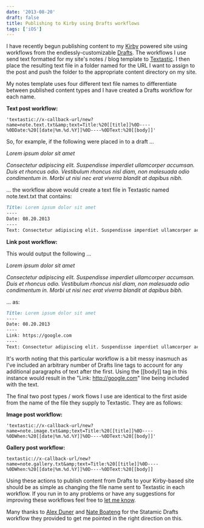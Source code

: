 ```yaml
---
date: '2013-08-20'
draft: false
title: Publishing to Kirby using Drafts workflows
tags: ['iOS']
---
```


I have recently begun publishing content to my [Kirby](http://getkirby.com) powered site using workflows from the endlessly-customizable [Drafts](http://agiletortoise.com/).<!-- excerpt --> The workflows I use send text formatted for my site's notes / blog template to [Textastic](http://www.textasticapp.com/). I then place the resulting text file in a folder named for the URL I want to assign to the post and push the folder to the appropriate content directory on my site.

My notes template uses four different text file names to differentiate between published content types and I have created a Drafts workflow for each name.

**Text post workflow:**

```text
'textastic://x-callback-url/new?name=note.text.txt&amp;text=Title:%20[[title]]%0D----%0DDate:%20[[date|%m.%d.%Y]]%0D----%0DText:%20[[body]]'
```

So, for example, if the following were placed in to a draft ...

_Lorem ipsum dolor sit amet_

_Consectetur adipiscing elit. Suspendisse imperdiet ullamcorper accumsan. Duis et rhoncus odio. Vestibulum rhoncus nisl diam, non malesuada odio condimentum in. Morbi ut nisi nec erat viverra blandit at dapibus nibh._

... the workflow above would create a text file in Textastic named note.text.txt that contains:

```markdown
Title: Lorem ipsum dolor sit amet
----
Date: 08.20.2013
----
Text: Consectetur adipiscing elit. Suspendisse imperdiet ullamcorper accumsan. Duis et rhoncus odio. Vestibulum rhoncus nisl diam, non malesuada odio condimentum in. Morbi ut nisi nec erat viverra blandit at dapibus nibh.
```

**Link post workflow:**

This would output the following ...

_Lorem ipsum dolor sit amet_

_Consectetur adipiscing elit. Suspendisse imperdiet ullamcorper accumsan. Duis et rhoncus odio. Vestibulum rhoncus nisl diam, non malesuada odio condimentum in. Morbi ut nisi nec erat viverra blandit at dapibus bibh._

... as:

```markdown
Title: Lorem ipsum dolor sit amet
----
Date: 08.20.2013
----
Link: https://google.com
----
Text: Consectetur adipiscing elit. Suspendisse imperdiet ullamcorper accumsan. Duis et rhoncus odio. Vestibulum rhoncus nisl diam, non malesuada odio condimentum in. Morbi ut nisi nec erat viverra blandit at dapibus nibh.
```

It's worth noting that this particular workflow is a bit messy inasmuch as I've included an arbitrary number of Drafts line tags to account for any additional paragraphs of text after the first. Using the [[body]] tag in this instance would result in the "Link: <http://google.com>" line being included with the text.

The final two post types / work flows I use are identical to the first aside from the name of the file they supply to Textastic. They are as follows:

**Image post workflow:**

```text
'textastic://x-callback-url/new?name=note.image.txt&amp;text=Title:%20[[title]]%0D----%0DWhen:%20[[date|%m.%d.%Y]]%0D----%0DText:%20[[body]]'
```

**Gallery post workflow:**

```text
textastic://x-callback-url/new?name=note.gallery.txt&amp;text=Title:%20[[title]]%0D----%0DWhen:%20[[date|%m.%d.%Y]]%0D----%0DText:%20[[body]]
```

Using these actions to publish content from Drafts to your Kirby-based site should be as simple as changing the file name sent to Textastic in each workflow. If you run in to any problems or have any suggestions for improving these workflows feel free to [let me know](mailto:hi@coryd.me).

Many thanks to [Alex Duner](http://alexduner.com/) and [Nate Boateng](http://rantsandrambles.net/) for the Statamic Drafts workflow they provided to get me pointed in the right direction on this.
